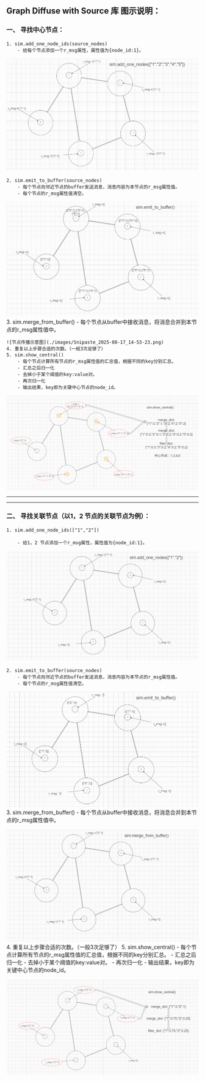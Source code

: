 ## Graph Diffuse with Source 库 图示说明：
### 一、 寻找中心节点：
    1. sim.add_one_node_ids(source_nodes)
        - 给每个节点添加一个r_msg属性，属性值为{node_id:1}。
        

    
    
    
    

![节点传播示意图](./images/Snipaste_2025-08-17_14-49-23.png)
    
    2. sim.emit_to_buffer(source_nodes)
        - 每个节点向邻近节点的buffer发送消息，消息内容为本节点的r_msg属性值。
        - 每个节点的r_msg属性值清空。

![节点传播示意图](./images/Snipaste_2025-08-17_14-51-57.png)
    3. sim.merge_from_buffer()
        - 每个节点从buffer中接收消息，将消息合并到本节点的r_msg属性值中。

    ![节点传播示意图](./images/Snipaste_2025-08-17_14-53-23.png)
    4. 重复以上步骤合适的次数。（一般3次足够了）
    5. sim.show_central()
        - 每个节点计算所有节点的r_msg属性值的汇总值，根据不同的key分别汇总。
        - 汇总之后归一化
        - 去掉小于某个阈值的key:value对。
        - 再次归一化
        - 输出结果，key即为关键中心节点的node_id。

![节点传播示意图](./images/Snipaste_2025-08-17_15-00-52.png)

---
---


### 二、 寻找关联节点（以1，2 节点的关联节点为例）：

    1. sim.add_one_node_ids(["1","2"])

        - 给1，2 节点添加一个r_msg属性，属性值为{node_id:1}。
        

    
    
    
    

![节点传播示意图](./images/Snipaste_2025-08-17_15-03-25.png)
    
    2. sim.emit_to_buffer(source_nodes)
        - 每个节点向邻近节点的buffer发送消息，消息内容为本节点的r_msg属性值。
        - 每个节点的r_msg属性值清空。

![节点传播示意图](./images/Snipaste_2025-08-17_15-04-21.png)
    3. sim.merge_from_buffer()
        - 每个节点从buffer中接收消息，将消息合并到本节点的r_msg属性值中。

![节点传播示意图](./images/Snipaste_2025-08-17_15-05-08.png)
    4. 重复以上步骤合适的次数。（一般3次足够了）
    5. sim.show_central()
        - 每个节点计算所有节点的r_msg属性值的汇总值，根据不同的key分别汇总。
        - 汇总之后归一化
        - 去掉小于某个阈值的key:value对。
        - 再次归一化
        - 输出结果，key即为关键中心节点的node_id。

![节点传播示意图](./images/Snipaste_2025-08-17_15-05-52.png)
    
